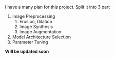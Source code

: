 I have a many plan for this project. Split it into 3 part
1. Image Preprocessing
   1. Erosion, Dilation
   2. Image Synthesis
   3. Image Augmentation
2. Model Architecture Selection
3. Parameter Tuning

**Will be updated soon**